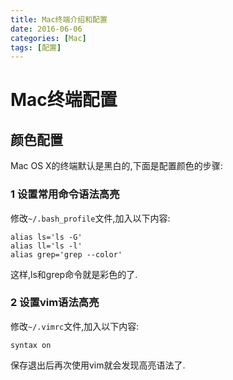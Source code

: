 ```yaml
---
title: Mac终端介绍和配置
date: 2016-06-06
categories: [Mac]
tags: [配置]
---
```


# Mac终端配置

## 颜色配置

Mac OS X的终端默认是黑白的,下面是配置颜色的步骤:

### 1 设置常用命令语法高亮

修改`~/.bash_profile`文件,加入以下内容:

```
alias ls='ls -G'
alias ll='ls -l'
alias grep='grep --color'
```

这样,ls和grep命令就是彩色的了.

### 2 设置vim语法高亮

修改`~/.vimrc`文件,加入以下内容:

```
syntax on
```

保存退出后再次使用vim就会发现高亮语法了.